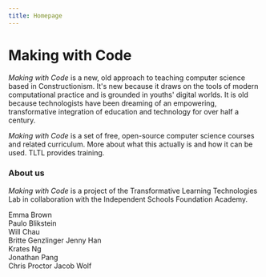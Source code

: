 ```yaml
---
title: Homepage
---
```


# Making with Code

*Making with Code* is a new, old approach to teaching computer science based in Constructionism. It's new because it draws on the tools of modern computational practice and is grounded in youths' digital worlds. It is old because technologists have been dreaming of an empowering, transformative integration of education and technology for over half a century.


*Making with Code* is a set of free, open-source computer science courses and
related curriculum. More about what this actually is and how it can be used.
TLTL provides training.

### About us

*Making with Code* is a project of the Transformative Learning Technologies Lab in collaboration with the Independent Schools Foundation Academy.

Emma Brown  
Paulo Blikstein  
Will Chau  
Britte Genzlinger
Jenny Han  
Krates Ng  
Jonathan Pang  
Chris Proctor
Jacob Wolf 
